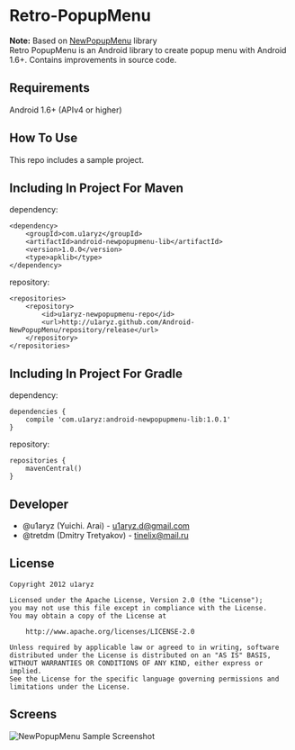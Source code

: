# Retro-PopupMenu
**Note:** Based on [NewPopupMenu](https://github.com/u1aryz/Android-NewPopupMenu) library\
Retro PopupMenu is an Android library to create popup menu with Android 1.6+. Contains improvements in source code.

## Requirements
Android 1.6+ (APIv4 or higher)

## How To Use
This repo includes a sample project.

## Including In Project For Maven
dependency:

	<dependency>
	    <groupId>com.u1aryz</groupId>
	    <artifactId>android-newpopupmenu-lib</artifactId>
	    <version>1.0.0</version>
	    <type>apklib</type>
	</dependency>

repository:

	<repositories>
	    <repository>
	        <id>u1aryz-newpopupmenu-repo</id>
	        <url>http://u1aryz.github.com/Android-NewPopupMenu/repository/release</url>
	    </repository>
	</repositories>

## Including In Project For Gradle
dependency:

	dependencies {
	    compile 'com.u1aryz:android-newpopupmenu-lib:1.0.1'
	}

repository:

	repositories {
	    mavenCentral()
	}

## Developer
* @u1aryz (Yuichi. Arai) - <u1aryz.d@gmail.com>
* @tretdm (Dmitry Tretyakov) - <tinelix@mail.ru>

## License
	Copyright 2012 u1aryz
	
	Licensed under the Apache License, Version 2.0 (the "License");
	you may not use this file except in compliance with the License.
	You may obtain a copy of the License at
	
	    http://www.apache.org/licenses/LICENSE-2.0
	    
	Unless required by applicable law or agreed to in writing, software
	distributed under the License is distributed on an "AS IS" BASIS,
	WITHOUT WARRANTIES OR CONDITIONS OF ANY KIND, either express or implied.
	See the License for the specific language governing permissions and
	limitations under the License.

## Screens
![NewPopupMenu Sample Screenshot][1]

[1]: https://github.com/u1aryz/Android-NewPopupMenu/raw/master/android-newpopupmenu-sample/screens.png
